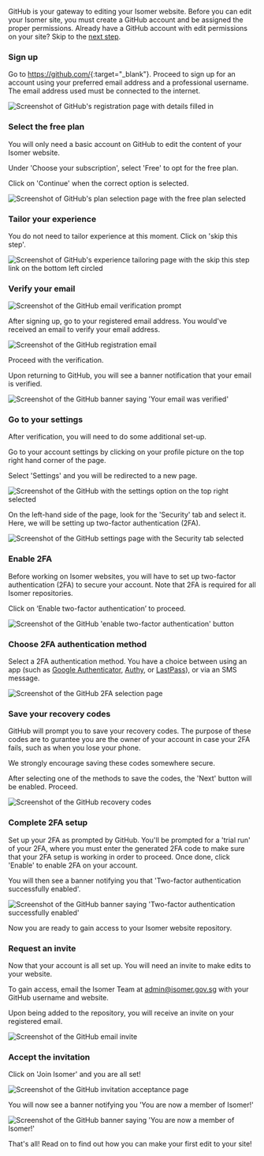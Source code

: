 GitHub is your gateway to editing your Isomer website. Before you can edit your Isomer site, you must create a GitHub account and be assigned the proper permissions. Already have a GitHub account with edit permissions on your site? Skip to the [next step](/tutorial/firstedit/editing/).

### Sign up

Go to <https://github.com/>{:target="_blank"}. Proceed to sign up for an account using your preferred email address and a professional username. The email address used must be connected to the internet.

![Screenshot of GitHub's registration page with details filled in](/assets/github-setup/1.png)

### Select the free plan

You will only need a basic account on GitHub to edit the content of your Isomer website.

Under 'Choose your subscription', select 'Free' to opt for the free plan.

Click on 'Continue' when the correct option is selected.  

![Screenshot of GitHub's plan selection page with the free plan selected](/assets/github-setup/2.png)

### Tailor your experience

You do not need to tailor experience at this moment. Click on 'skip this step'.

![Screenshot of GitHub's experience tailoring page with the skip this step link on the bottom left circled](/assets/github-setup/3.png)

### Verify your email

![Screenshot of the GitHub email verification prompt](/assets/github-setup/4-1.png)

After signing up, go to your registered email address. You would've received an email to verify your email address.

![Screenshot of the GitHub registration email](/assets/github-setup/4-2.png)

Proceed with the verification.

Upon returning to GitHub, you will see a banner notification that your email is verified.

![Screenshot of the GitHub banner saying 'Your email was verified'](/assets/github-setup/4-3.png)

### Go to your settings

After verification, you will need to do some additional set-up.

Go to your account settings by clicking on your profile picture on the top right hand corner of the page.

Select 'Settings' and you will be redirected to a new page.

![Screenshot of the GitHub with the settings option on the top right selected](/assets/github-setup/5.png)

On the left-hand side of the page, look for the 'Security' tab and select it. Here, we will be setting up two-factor authentication (2FA).

![Screenshot of the GitHub settings page with the Security tab selected](/assets/github-setup/6.png)

### Enable 2FA

Before working on Isomer websites, you will have to set up two-factor authentication (2FA) to secure your account. Note that 2FA is required for all Isomer repositories.

Click on ‘Enable two-factor authentication’ to proceed.

![Screenshot of the GitHub 'enable two-factor authentication' button](/assets/github-setup/7.png)

### Choose 2FA authentication method

Select a 2FA authentication method. You have a choice between using an app (such as [Google Authenticator](https://play.google.com/store/apps/details?id=com.google.android.apps.authenticator2), [Authy](https://authy.com/), or [LastPass](https://www.lastpass.com/)), or via an SMS message.

![Screenshot of the GitHub 2FA selection page](/assets/github-setup/8.png)

### Save your recovery codes

GitHub will prompt you to save your recovery codes. The purpose of these codes are to gurantee you are the owner of your account in case your 2FA fails, such as when you lose your phone.

We strongly encourage saving these codes somewhere secure.

After selecting one of the methods to save the codes, the 'Next' button will be enabled. Proceed.

![Screenshot of the GitHub recovery codes](/assets/github-setup/9.png)

### Complete 2FA setup

Set up your 2FA as prompted by GitHub. You'll be prompted for a 'trial run' of your 2FA, where you must enter the generated 2FA code to make sure that your 2FA setup is working in order to proceed. Once done, click 'Enable' to enable 2FA on your account.

You will then see a banner notifying you that 'Two-factor authentication successfully enabled'.

![Screenshot of the GitHub banner saying 'Two-factor authentication successfully enabled'](/assets/github-setup/10.png)

Now you are ready to gain access to your Isomer website repository.

### Request an invite

Now that your account is all set up. You will need an invite to make edits to your website.

To gain access, email the Isomer Team at <admin@isomer.gov.sg> with your GitHub username and website.

Upon being added to the repository, you will receive an invite on your registered email.

![Screenshot of the GitHub email invite](/assets/github-setup/11.png)

### Accept the invitation

Click on 'Join Isomer' and you are all set!

![Screenshot of the GitHub invitation acceptance page](/assets/github-setup/12.png)

You will now see a banner notifying you 'You are now a member of Isomer!'

![Screenshot of the GitHub banner saying 'You are now a member of Isomer!'](/assets/github-setup/13.png)

That's all! Read on to find out how you can make your first edit to your site!
